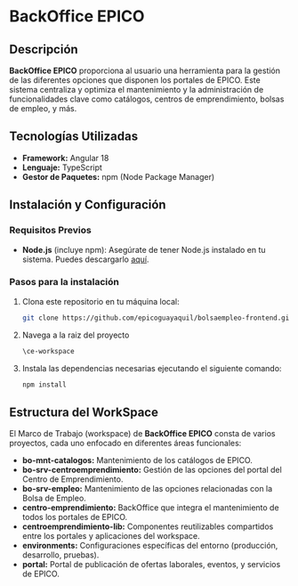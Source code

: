 # BackOffice EPICO

## Descripción
**BackOffice EPICO** proporciona al usuario una herramienta para la gestión de las diferentes opciones que disponen los portales de EPICO. Este sistema centraliza y optimiza el mantenimiento y la administración de funcionalidades clave como catálogos, centros de emprendimiento, bolsas de empleo, y más.

## Tecnologías Utilizadas
- **Framework:** Angular 18
- **Lenguaje:** TypeScript
- **Gestor de Paquetes:** npm (Node Package Manager)

## Instalación y Configuración

### Requisitos Previos
- **Node.js** (incluye npm): Asegúrate de tener Node.js instalado en tu sistema. Puedes descargarlo [aquí](https://nodejs.org/).

### Pasos para la instalación
1. Clona este repositorio en tu máquina local:
	```bash
	git clone https://github.com/epicoguayaquil/bolsaempleo-frontend.git
2. Navega a la raiz del proyecto
	```bash
	\ce-workspace
3. Instala las dependencias necesarias ejecutando el siguiente comando:
	```bash
	npm install
	
## Estructura del WorkSpace
El Marco de Trabajo (workspace) de **BackOffice EPICO** consta de varios proyectos, cada uno enfocado en diferentes áreas funcionales:

- **bo-mnt-catalogos:** Mantenimiento de los catálogos de EPICO.
- **bo-srv-centroemprendimiento:** Gestión de las opciones del portal del Centro de Emprendimiento.
- **bo-srv-empleo:** Mantenimiento de las opciones relacionadas con la Bolsa de Empleo.
- **centro-emprendimiento:** BackOffice que integra el mantenimiento de todos los portales de EPICO.
- **centroemprendimiento-lib:** Componentes reutilizables compartidos entre los portales y aplicaciones del workspace.
- **environments:** Configuraciones específicas del entorno (producción, desarrollo, pruebas).
- **portal:** Portal de publicación de ofertas laborales, eventos, y servicios de EPICO.